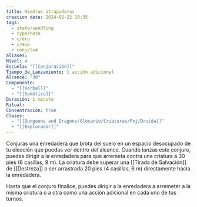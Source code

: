 ```yaml
---
title: Hiedras atrapadoras
creation date: 2024-02-22 10:35
tags:
  - state/seedling
  - type/note
  - c/dru
  - c/exp
  - conj/lv4
aliases: 
Nivel: 4
Escuela: "[[Conjuración]]"
Tiempo_de_Lanzamiento: 1 acción adicional
Alcance: "30"
Componente:
  - "[[Verbal]]"
  - "[[Somático]]"
Duración: 1 minuto
Ritual: 
Concentración: true
Clases:
  - "[[Dungeons and Dragons/Glosario/Criaturas/Pnj/Druida]]"
  - "[[Explorador]]"
---
```

Conjuras una enredadera que brota del suelo en un espacio desocupado de tu elección que puedas ver dentro del alcance. Cuando lanzas este conjuro, puedes dirigir a la enredadera para que arremeta contra una criatura a 30 pies (6 casillas, 9 m). La criatura debe superar una [[Tirada de Salvación]] de [[Destreza]] o ser arrastrada 20 pies (4 casillas, 6 m) directamente hacia la enredadera.

Hasta que el conjuro finalice, puedes dirigir a la enredadera a arremeter a la misma criatura o a otra como una acción adicional en cada uno de tus turnos.